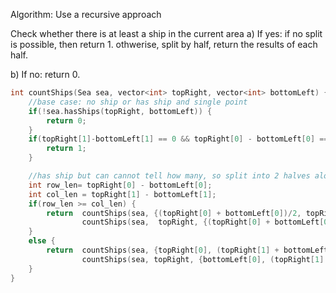 Algorithm: Use a recursive approach

Check whether there is at least a ship in the current area
   a) If yes:
        if no split is possible, then return 1.
        othwerise, split by half, return the results of each half.
   
   b) If no:
        return 0.

```cpp
int countShips(Sea sea, vector<int> topRight, vector<int> bottomLeft) {
    //base case: no ship or has ship and single point
    if(!sea.hasShips(topRight, bottomLeft)) {
        return 0;
    }  
    if(topRight[1]-bottomLeft[1] == 0 && topRight[0] - bottomLeft[0] == 0) {
        return 1;
    }

    //has ship but can cannot tell how many, so split into 2 halves along the longer of row and col 
    int row_len= topRight[0] - bottomLeft[0];
    int col_len = topRight[1] - bottomLeft[1];
    if(row_len >= col_len) {
        return  countShips(sea, {(topRight[0] + bottomLeft[0])/2, topRight[1]}, bottomLeft) + 
                countShips(sea,  topRight, {(topRight[0] + bottomLeft[0])/2 + 1, bottomLeft[1]});
    } 
    else {
        return  countShips(sea, {topRight[0], (topRight[1] + bottomLeft[1])/2}, bottomLeft) +
                countShips(sea, topRight, {bottomLeft[0], (topRight[1] + bottomLeft[1])/2+1});
    }
}
```
